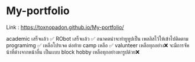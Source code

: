 ﻿# My-portfolio
Link : https://toxnopadon.github.io/My-portfolio/


academic เสร็จเเล้ว ✅
RObot เสร็จเเล้ว ✅ อนาคตน่าจะทำยูทูปเป็น เพลลิสไว้ให้เข้าไปติดตาม
programimg ✅ เหลือโปรเจค ต่อท้าย
camp เหลือ ✅
valunteer เหลือทุกอย่าง❌ จะมีการจัหน้าที่ต่างจากหน้าอื่น เป็นเเบบ block
hobby เหลือทุกอย่างหารูปด้วย❌
